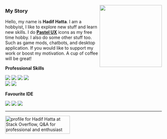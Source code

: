 <!--
**hdfhtt/hdfhtt** is a ✨ _special_ ✨ repository because its `README.md` (this file) appears on your GitHub profile.

Here are some ideas to get you started:

- 🔭 I’m currently working on ...
- 🌱 I’m currently learning ...
- 👯 I’m looking to collaborate on ...
- 🤔 I’m looking for help with ...
- 💬 Ask me about ...
- 📫 How to reach me: ...
- 😄 Pronouns: ...
- ⚡ Fun fact: ...
-->

<a href="https://www.buymeacoffee.com/hdfhtt"><img src="https://media.giphy.com/media/513lZvPf6khjIQFibF/giphy.gif" width="200" align="right"/></a>

### My Story
Hello, my name is **Hadif Hatta**. I am a hobbyist, I like to explore new stuff and learn new skills. I do **<a href="https://play.google.com/store/apps/details?id=hdfhtt.pastel.app">Pastel UX</a>** icons as my free time hobby. I also do some other stuff too. Such as game mods, chatbots, and desktop application. If you would like to support my work or boost my motivation. A cup of coffee will be great!  

**Professional Skills**  

<img src="https://img.shields.io/badge/-Android-3DDC84?logo=android&logoColor=white&style=flat-square" /> <img src="https://img.shields.io/badge/-Material%20Design-607d8b?logo=material-design&logoColor=white&style=flat-square" /> <img src="https://img.shields.io/badge/-.NET%20Framework-512bd4?logo=dot-net&logoColor=white&style=flat-square" />  <img src="https://img.shields.io/badge/-Adobe%20Photoshop-31A8FF?logo=adobe-photoshop&logoColor=white&style=flat-square" />  
<img src="https://img.shields.io/badge/-Adobe%20Illustrator-FF9A00?logo=adobe-illustrator&logoColor=white&style=flat-square" /> <img src="https://img.shields.io/badge/-MongoDB-47A248?logo=mongodb&logoColor=white&style=flat-square" />  

**Favourite IDE**  

<img src="https://img.shields.io/badge/-Visual%20Studio-5C2D91?logo=visual-studio&logoColor=white&style=flat-square" /> <img src="https://img.shields.io/badge/-Android%20Studio-3DDC84?logo=android-studio&logoColor=white&style=flat-square" /> <img src="https://img.shields.io/badge/-IntelliJ%20IDEA-000000?logo=intellij-idea&logoColor=white&style=flat-square" /> 

---

<a href="https://stackoverflow.com/users/9260075/hadif-hatta"><img src="https://stackoverflow.com/users/flair/9260075.png?theme=dark" width="208" height="58" alt="profile for Hadif Hatta at Stack Overflow, Q&amp;A for professional and enthusiast programmers" title="profile for Hadif Hatta at Stack Overflow, Q&amp;A for professional and enthusiast programmers"></a>
